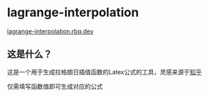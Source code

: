 # lagrange-interpolation
[lagrange-interpolation.rbq.dev](https://lagrange-interpolation.rbq.dev)

## 这是什么？
这是一个用于生成拉格朗日插值函数的Latex公式的工具，灵感来源于[知乎](https://www.zhihu.com/question/454829651/answer/1839728258)

仅需填写函数值即可生成对应的公式
